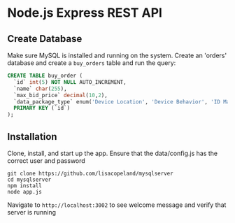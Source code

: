 # Node.js Express REST API

## Create Database

Make sure MySQL is installed and running on the system. Create an 'orders' database and create a `buy_orders` table and run the query:

```sql
CREATE TABLE buy_order (
  `id` int(5) NOT NULL AUTO_INCREMENT,
  `name` char(255),
  `max_bid_price` decimal(10,2),
  `data_package_type` enum('Device Location', 'Device Behavior', 'ID Mapping'),
  PRIMARY KEY (`id`)
);
```

## Installation

Clone, install, and start up the app.
Ensure that the data/config.js has the correct user and password

```
git clone https://github.com/lisacopeland/mysqlserver
cd mysqlserver
npm install
node app.js
```

Navigate to `http://localhost:3002` to see welcome message and verify that server
is running
